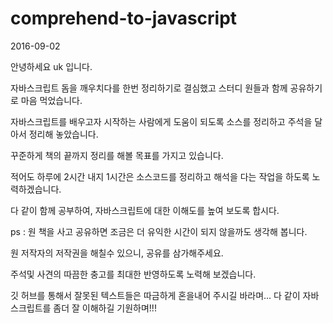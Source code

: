 # comprehend-to-javascript

2016-09-02

안녕하세요 uk 입니다. 

자바스크립트 돔을 깨우치다를 한번 정리하기로 결심했고 스터디 원들과 함께 공유하기로 마음 먹었습니다. 

자바스크립트를 배우고자 시작하는 사람에게 도움이 되도록 소스를 정리하고 주석을 달아서 정리해 놓았습니다. 

꾸준하게 책의 끝까지 정리를 해볼 목표를 가지고 있습니다. 

적어도 하루에 2시간 내지 1시간은 소스코드를 정리하고 해석을 다는 작업을 하도록 노력하겠습니다. 

다 같이 함께 공부하여, 자바스크립트에 대한 이해도를 높여 보도록 합시다. 

ps : 원 책을 사고 공유하면 조금은 더 유익한 시간이 되지 않을까도 생각해 봅니다.

원 저작자의 저작권을 해칠수 있으니, 공유를 삼가해주세요. 

주석및 사견의 따끔한 충고를 최대한 반영하도록 노력해 보겠습니다. 

깃 허브를 통해서 잘못된 텍스트들은 따금하게 혼을내어 주시길 바라며... 다 같이 자바스크립트를 좀더 잘 이해하길 기원하며!!!
